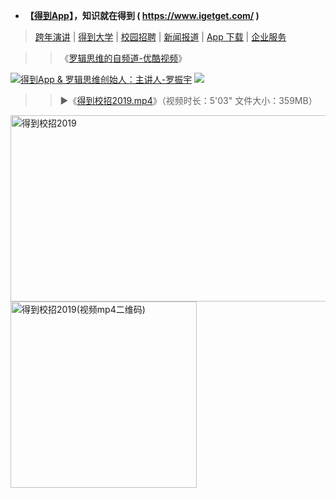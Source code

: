 -  **【[得到App](https://www.igetget.com/)】，知识就在得到 ( https://www.igetget.com/ )**

> [跨年演讲](https://www.igetget.com/speech) | [得到大学](https://www.igetget.com/university) | [校园招聘](https://www.igetget.com/join) | [新闻报道](https://www.igetget.com/news) | [App 下载](https://www.igetget.com/download) | [企业服务](https://qiye.igetget.com/)

>>  《[罗辑思维的自频道-优酷视频](https://i.youku.com/luojisw)》

<a href="https://piccdn.luojilab.com/fe-oss/default/MTUzMTk3MjMzMjQx.png">
<img src="https://camo.githubusercontent.com/25aa290992dd393a17a82b6a9068b79d768114db/68747470733a2f2f70696363646e2e6c756f6a696c61622e636f6d2f66652d6f73732f64656661756c742f4d54557a4d546b334d6a4d7a4d6a51782e706e67" border="0" alt="得到App & 罗辑思维创始人：主讲人-罗振宇" title="得到App & 罗辑思维创始人：主讲人-罗振宇"></a>

<img src="https://piccdn.luojilab.com/fe-oss/default/MTU1MTE2MTA2NTgw.png">
  
 >> ▶《[得到校招2019.mp4](https://luoji-img.oss-cn-beijing.aliyuncs.com/fe-oss/default/%E5%BE%97%E5%88%B0%E6%A0%A1%E6%8B%9B2019.mp4)》（视频时长：5'03" 文件大小：359MB）
 <p><a href="https://www.igetget.com/join">
<img src="https://raw.githubusercontent.com/taoste/Hello-World/master/eBook/%E3%80%8A%E5%BE%97%E5%88%B0%26%E7%BD%97%E8%BE%91%E6%80%9D%E7%BB%B4%E3%80%8B/%E5%BE%97%E5%88%B0%E6%A0%A1%E6%8B%9B2019.png" width="560" height="298"  alt="得到校招2019" title="得到校招2019"></a>
<a href="https://luoji-img.oss-cn-beijing.aliyuncs.com/fe-oss/default/%E5%BE%97%E5%88%B0%E6%A0%A1%E6%8B%9B2019.mp4">
<img src="https://raw.githubusercontent.com/taoste/Hello-World/master/eBook/%E3%80%8A%E5%BE%97%E5%88%B0%26%E7%BD%97%E8%BE%91%E6%80%9D%E7%BB%B4%E3%80%8B/%E5%BE%97%E5%88%B0%E6%A0%A1%E6%8B%9B2019(%E8%A7%86%E9%A2%91mp4%E4%BA%8C%E7%BB%B4%E7%A0%81).png" width="298" height="298"  alt="得到校招2019(视频mp4二维码)" title="【视频】得到校招2019.mp4"></a>
 </p>
